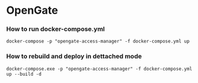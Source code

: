 # OpenGate

### How to run docker-compose.yml
```console
docker-compose -p "opengate-access-manager" -f docker-compose.yml up
```

### How to rebuild and deploy in dettached mode
```console
docker-compose.exe -p "opengate-access-manager" -f docker-compose.yml up --build -d
```